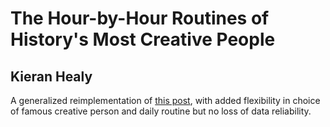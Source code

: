 # The Hour-by-Hour Routines of History's Most Creative People

## Kieran Healy

A generalized reimplementation of [this post](http://www.washingtonpost.com/blogs/wonkblog/wp/2015/04/21/the-hour-by0hour-routines-of-historys-most-creative-people/), with added flexibility in choice of famous creative person and daily routine but no loss of data reliability.
